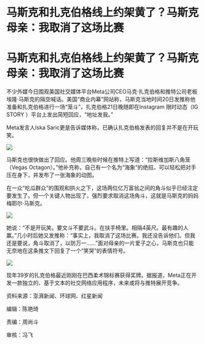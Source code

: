 # 马斯克和扎克伯格线上约架黄了？马斯克母亲：我取消了这场比赛

# 马斯克和扎克伯格线上约架黄了？马斯克母亲：我取消了这场比赛

不少外媒今日围观美国社交媒体平台Meta公司CEO马克·扎克伯格和推特公司老板埃隆·马斯克的隔空喊话。美国“商业内幕”网站称，马斯克当地时间20日发推称他准备和扎克伯格进行一场“笼斗”，扎克伯格21日晚随即在Instagram
限时动态（IG STORY ）平台上发出简短回应，“地址发我。”

Meta发言人Iska Saric更是告诉媒体称，已确认扎克伯格发表的回复并不是在开玩笑。

![](https://inews.gtimg.com/om_bt/OmQusb2L1AC0DYDgF8OsJ4llQkXeibbJ1-eFahQtHikskAA/1000)

马斯克也很快做出了回应。他周三晚些时候在推特上写道：“拉斯维加斯八角笼（Vegas
Octagon）。”他补充称，自己有一个名为“海象”的绝招，可以轻松把对手压在身下，并发布了一张海象的动图。

在一众“吃瓜群众”的围观和拱火之下，这场两位亿万富翁之间的角斗似乎已经注定要发生了。但一个关键人物出现了，强烈要求取消这场角斗，这就是马斯克的妈妈梅耶尔·马斯克。

![](https://inews.gtimg.com/om_bt/O_bF2jBPt5Aqr9TkVXCCEBAxJq5H916VWMOBLt976ROosAA/1000)

她说：“不是开玩笑。要文斗不要武斗。在扶手椅里。相隔4英尺。最有趣的人赢。”几小时后她又发推称：“事实上，我取消了这场比赛。我还没告诉他们。但我还是要说，角斗取消了，以防万一……”面对母亲的一片爱子之心，马斯克也只能无奈地在这条推文下回复了一个“笑哭”的表情符号。

![](https://inews.gtimg.com/om_bt/OOOG68eixGTLID41KTEj2AYh3to6Vl0l4sahNaSBehNIEAA/1000)

现年39岁的扎克伯格最近刚刚在巴西柔术锦标赛获得奖牌。据报道，Meta正在开发一款独立的、基于文本的社交网络应用程序，未来或将与推特展开竞争。

资料来源：澎湃新闻、环球网、红星新闻

编辑：陈艳琦

责编：周尚斗

审核：冯飞

